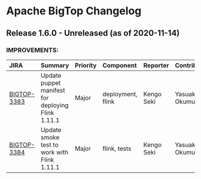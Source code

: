 
<!---
# Licensed to the Apache Software Foundation (ASF) under one
# or more contributor license agreements.  See the NOTICE file
# distributed with this work for additional information
# regarding copyright ownership.  The ASF licenses this file
# to you under the Apache License, Version 2.0 (the
# "License"); you may not use this file except in compliance
# with the License.  You may obtain a copy of the License at
#
#     http://www.apache.org/licenses/LICENSE-2.0
#
# Unless required by applicable law or agreed to in writing, software
# distributed under the License is distributed on an "AS IS" BASIS,
# WITHOUT WARRANTIES OR CONDITIONS OF ANY KIND, either express or implied.
# See the License for the specific language governing permissions and
# limitations under the License.
-->
# Apache BigTop Changelog

## Release 1.6.0 - Unreleased (as of 2020-11-14)



### IMPROVEMENTS:

| JIRA | Summary | Priority | Component | Reporter | Contributor |
|:---- |:---- | :--- |:---- |:---- |:---- |
| [BIGTOP-3383](https://issues.apache.org/jira/browse/BIGTOP-3383) | Update puppet manifest for deploying Flink 1.11.1 |  Major | deployment, flink | Kengo Seki | Yasuaki Okumura |
| [BIGTOP-3384](https://issues.apache.org/jira/browse/BIGTOP-3384) | Update smoke test to work with Flink 1.11.1 |  Major | flink, tests | Kengo Seki | Yasuaki Okumura |


